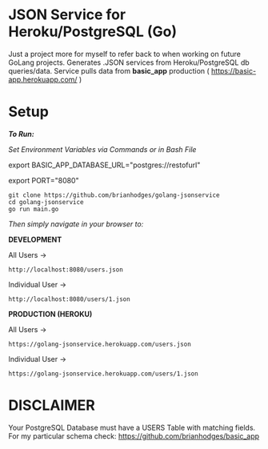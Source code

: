 # JSON Service for Heroku/PostgreSQL (Go)
Just a project more for myself to refer back to when working on future GoLang projects. Generates .JSON services from Heroku/PostgreSQL db queries/data. Service pulls data from **basic_app** production ( https://basic-app.herokuapp.com/ )

# Setup
***To Run:***

*Set Environment Variables via Commands or in Bash File*

export BASIC_APP_DATABASE_URL="postgres://restofurl"

export PORT="8080"

  ```
  git clone https://github.com/brianhodges/golang-jsonservice
  cd golang-jsonservice
  go run main.go
  ```
*Then simply navigate in your browser to:* 
 
 **DEVELOPMENT**
 
 All Users -> 
 
    http://localhost:8080/users.json
 
 Individual User -> 
 
    http://localhost:8080/users/1.json
 
 **PRODUCTION (HEROKU)**
 
 All Users -> 
 
    https://golang-jsonservice.herokuapp.com/users.json
 
 Individual User -> 
 
    https://golang-jsonservice.herokuapp.com/users/1.json

# DISCLAIMER
Your PostgreSQL Database must have a USERS Table with matching fields. For my particular schema check: https://github.com/brianhodges/basic_app
